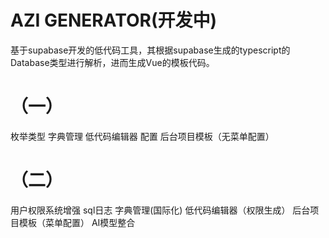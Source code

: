 # AZI GENERATOR(开发中)

基于supabase开发的低代码工具，其根据supabase生成的typescript的Database类型进行解析，进而生成Vue的模板代码。

# （一）
枚举类型 
字典管理
低代码编辑器
配置
后台项目模板（无菜单配置）

# （二）
用户权限系统增强
sql日志
字典管理(国际化)
低代码编辑器（权限生成）
后台项目模板（菜单配置）
AI模型整合